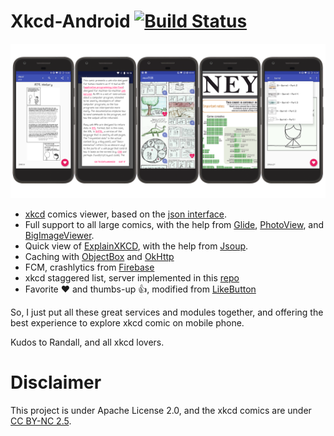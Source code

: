 # Xkcd-Android  [![Build Status](https://travis-ci.org/zjn0505/Xkcd-Android.svg?branch=master)](https://travis-ci.org/zjn0505/Xkcd-Android)

![screenshots](https://raw.githubusercontent.com/zjn0505/Xkcd-Android/master/screenshots/xkcd.png)

- [xkcd](https://xkcd.com) comics viewer, based on the [json interface](https://xkcd.com/json.html).
- Full support to all large comics, with the help from [Glide](https://github.com/bumptech/glide), [PhotoView](https://github.com/chrisbanes/PhotoView), and [BigImageViewer](https://github.com/Piasy/BigImageViewer).
- Quick view of [ExplainXKCD](https://www.explainxkcd.com/), with the help from [Jsoup](https://jsoup.org/).
- Caching with [ObjectBox](http://objectbox.io/) and [OkHttp](https://github.com/square/okhttp/)
- FCM, crashlytics from [Firebase](firebase.google.com)
- xkcd staggered list, server implemented in this [repo](https://github.com/zjn0505/xkcd)
- Favorite :heart: and thumbs-up :thumbsup:, modified from [LikeButton](https://github.com/jd-alexander/LikeButton)


So, I just put all these great services and modules together, and offering the best experience to explore xkcd comic on mobile phone.

Kudos to Randall, and all xkcd lovers.

# Disclaimer

This project is under Apache License 2.0, and the xkcd comics are under [CC BY-NC 2.5](https://xkcd.com/license.html).
